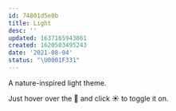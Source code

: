```yaml
---
id: 74801d5e0b
title: Light
desc: ''
updated: 1637165943861
created: 1620503495243
date: '2021-08-04'
status: "\U0001F331"
---
```


A nature-inspired light theme.

Just hover over the 🌈 and click ☀️ to toggle it on.
